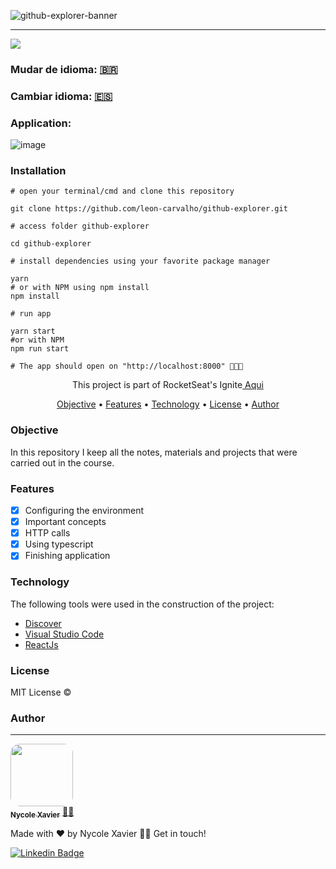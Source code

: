 ![github-explorer-banner](https://user-images.githubusercontent.com/74930052/135010351-346767be-38f5-4220-aada-2a86096bd030.png)

----
<img src="https://img.shields.io/static/v1?label=Status&message=complete&color=00800&style=for-the-badge&logo=ghost"/>

### Mudar de idioma: <a href="https://github.com/nycolexavierr/01-github-explorer/blob/main/README.md" target="_blank">🇧🇷</a> 

### Cambiar idioma: <a href="https://github.com/nycolexavierr/01-github-explorer/blob/main/READMEsp.md" target="_blank">🇪🇸</a> 

### Application: 
![image](https://user-images.githubusercontent.com/94902491/143624784-7dfa345b-6b53-4856-9ee2-4bd82b8d265f.png)

### Installation

```
# open your terminal/cmd and clone this repository

git clone https://github.com/leon-carvalho/github-explorer.git

# access folder github-explorer

cd github-explorer

# install dependencies using your favorite package manager

yarn
# or with NPM using npm install
npm install

# run app

yarn start
#or with NPM
npm run start

# The app should open on "http://localhost:8000" 🎉🎉🎉

```

<p align="center">This project is part of RocketSeat's Ignite<a href="https://www.rocketseat.com.br/ignite" target='_blank'> Aqui </a> </p>

<p align="center">
 <a href="#Objective">Objective</a> •
 <a href="#Features">Features</a> • 
 <a href="#Technology">Technology</a> •
 <a href="#License">License</a> • 
 <a href="#Author">Author</a>
</p>

### Objective
In this repository I keep all the notes, materials and projects that were carried out in the course. 

### Features

- [x] Configuring the environment
- [x] Important concepts
- [x] HTTP calls
- [x] Using typescript
- [x] Finishing application

### Technology
The following tools were used in the construction of the project: 

- [Discover](https://app.rocketseat.com.br/discover)
- [Visual Studio Code](https://code.visualstudio.com/download)
- [ReactJs](https://reactjs.org/docs/getting-started.html)

### License

MIT License ©

### Author
---

<a href="https://nycole-xavierr.medium.com/">
<img style="border-radius: 15%;" src="assets/eu01.jpeg" width="100px;" alt=""/>
<br />
<sub><b>Nycole Xavier</b></sub></a> <a href="https://nycole-xavierr.medium.com/" title="Medium">👩‍💻</a>

Made with ❤️ by Nycole Xavier 👋🏽 Get in touch!

[![Linkedin Badge](https://img.shields.io/badge/-NycoleXavier-blue?style=flat-square&logo=Linkedin&logoColor=white&link=https://https://www.linkedin.com/in/nycole-xavier-641271202/)](https://www.linkedin.com/in/nycole-xavier-641271202/)
